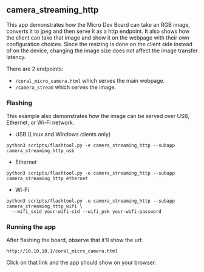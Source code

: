 ## camera_streaming_http

This app demonstrates how the Micro Dev Board can take an RGB image, converts it to jpeg and then serve it as a http endpoint. It also shows how the client can take that image and show it on the webpage with their own configuration choices. Since the resizing is done on the client side instead of on the device, changing the image size does not affect the image transfer latency.

There are 2 endpoints:

- `/coral_micro_camera.html` which serves the main webpage.
- `/camera_stream` which serves the image.

### Flashing

This example also demonstrates how the image can be served over USB, Ethernet, or Wi-Fi network.

- USB (Linux and Windows clients only)

```
python3 scripts/flashtool.py -e camera_streaming_http --subapp camera_streaming_http_usb
```

- Ethernet

```
python3 scripts/flashtool.py -e camera_streaming_http --subapp camera_streaming_http_ethernet
```

- Wi-Fi

```
python3 scripts/flashtool.py -e camera_streaming_http --subapp camera_streaming_http_wifi \
  --wifi_ssid your-wifi-sid --wifi_psk your-wifi-password
```

### Running the app

After flashing the board, observe that it'll show the url:

```
http://10.10.10.1/coral_micro_camera.html
```

Click on that link and the app should show on your browser.
